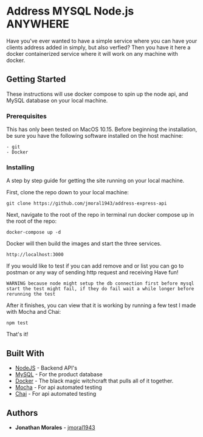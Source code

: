 # Address MYSQL Node.js ANYWHERE

Have you've ever wanted to have a simple service where you can have your clients address added in simply, but also verfied? Then you have it here a docker containerized service where it will work on any machine with docker. 

## Getting Started

These instructions will use docker compose to spin up the node api, and  MySQL database on your local machine.

### Prerequisites

This has only been tested on MacOS 10.15.
Before beginning the installation, be sure you have the following software installed on the host machine:

```
- git
- Docker
```

### Installing

A step by step guide for getting the site running on your local machine.

First, clone the repo down to your local machine:

```
git clone https://github.com/jmoral1943/address-express-api
```

Next, navigate to the root of the repo in terminal run docker compose up in the root of the repo:

```
docker-compose up -d
```

Docker will then build the images and start the three services. 

```
http://localhost:3000
```
If you would like to test if you can add remove and or list you can go to postman or any way of sending http request and receiving Have fun!

```
WARNING because node might setup the db connection first before mysql start the test might fail, if they do fail wait a while longer before rerunning the test 
```
After it finishes, you can view that it is working by running a few test I made with Mocha and Chai:

```
npm test 
```
That's it!


## Built With

- [NodeJS](https://nodejs.org/en/) - Backend API's
- [MySQL](https://www.mysql.com/) - For the product database
- [Docker](https://www.docker.com) - The black magic witchcraft that pulls all of it together.
- [Mocha](https://mochajs.org/) - For api automated testing
- [Chai](https://www.chaijs.com/) - For api automated testing

## Authors

- **Jonathan Morales**  - [jmoral1943](https://github.com/jmoral1943)